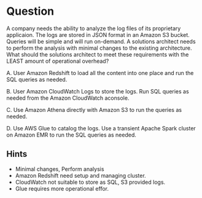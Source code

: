 # Question

A company needs the ability to analyze the log files of its proprietary applicaion. The logs are stored in JSON format in an Amazon S3 bucket. Queries will be simple and will run on-demand. A solutions architect needs to perform the analysis with minimal changes to the existing architecture. What should the solutions architect to meet these requirements with the LEAST amount of operational overhead?

A. User Amazon Redshift to load all the content into one place and run the SQL queries as needed.

B. User Amazon CloudWatch Logs to store the logs. Run SQL queries as needed from the Amazon CloudWatch aconsole.

C. Use Amazon Athena directly with Amazon S3 to run the queries as needed.

D. Use AWS Glue to catalog the logs. Use a transient Apache Spark cluster on Amazon EMR to run the SQL queries as needed.

## Hints
- Minimal changes, Perform analysis
- Amazon Redshift need setup and managing cluster.
- CloudWatch not suitable to store as SQL, S3 provided logs.
- Glue requires more operational effor.